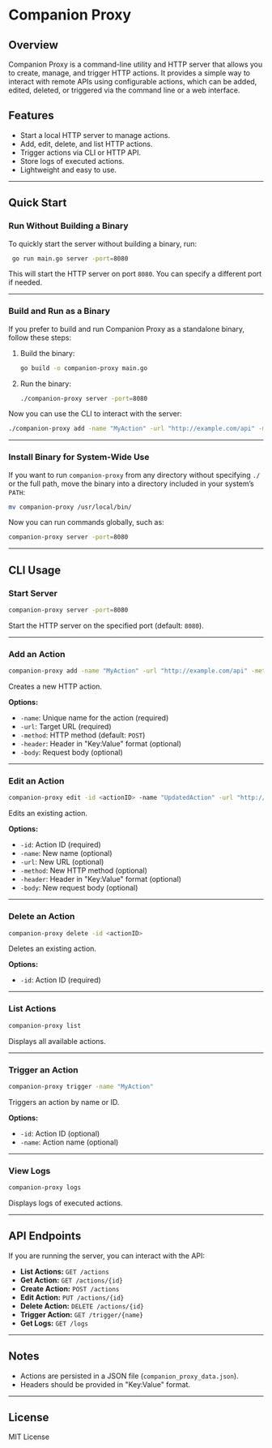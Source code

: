 # Companion Proxy

## Overview
Companion Proxy is a command-line utility and HTTP server that allows you to create, manage, and trigger HTTP actions. It provides a simple way to interact with remote APIs using configurable actions, which can be added, edited, deleted, or triggered via the command line or a web interface.

## Features
- Start a local HTTP server to manage actions.
- Add, edit, delete, and list HTTP actions.
- Trigger actions via CLI or HTTP API.
- Store logs of executed actions.
- Lightweight and easy to use.

---

## Quick Start

### Run Without Building a Binary
To quickly start the server without building a binary, run:

```sh
 go run main.go server -port=8080
```

This will start the HTTP server on port `8080`. You can specify a different port if needed.

---

### Build and Run as a Binary
If you prefer to build and run Companion Proxy as a standalone binary, follow these steps:

1. Build the binary:
   ```sh
   go build -o companion-proxy main.go
   ```
2. Run the binary:
   ```sh
   ./companion-proxy server -port=8080
   ```

Now you can use the CLI to interact with the server:

```sh
./companion-proxy add -name "MyAction" -url "http://example.com/api" -method POST
```

---

### Install Binary for System-Wide Use
If you want to run `companion-proxy` from any directory without specifying `./` or the full path, move the binary into a directory included in your system’s `PATH`:

```sh
mv companion-proxy /usr/local/bin/
```

Now you can run commands globally, such as:

```sh
companion-proxy server -port=8080
```

---

## CLI Usage

### Start Server
```sh
companion-proxy server -port=8080
```

Start the HTTP server on the specified port (default: `8080`).

---

### Add an Action
```sh
companion-proxy add -name "MyAction" -url "http://example.com/api" -method POST -header "Authorization:Bearer token" -body '{"key": "value"}'
```

Creates a new HTTP action.

**Options:**
- `-name`: Unique name for the action (required)
- `-url`: Target URL (required)
- `-method`: HTTP method (default: `POST`)
- `-header`: Header in "Key:Value" format (optional)
- `-body`: Request body (optional)

---

### Edit an Action
```sh
companion-proxy edit -id <actionID> -name "UpdatedAction" -url "http://example.com/updated"
```

Edits an existing action.

**Options:**
- `-id`: Action ID (required)
- `-name`: New name (optional)
- `-url`: New URL (optional)
- `-method`: New HTTP method (optional)
- `-header`: Header in "Key:Value" format (optional)
- `-body`: New request body (optional)

---

### Delete an Action
```sh
companion-proxy delete -id <actionID>
```

Deletes an existing action.

**Options:**
- `-id`: Action ID (required)

---

### List Actions
```sh
companion-proxy list
```

Displays all available actions.

---

### Trigger an Action
```sh
companion-proxy trigger -name "MyAction"
```

Triggers an action by name or ID.

**Options:**
- `-id`: Action ID (optional)
- `-name`: Action name (optional)

---

### View Logs
```sh
companion-proxy logs
```

Displays logs of executed actions.

---

## API Endpoints
If you are running the server, you can interact with the API:

- **List Actions:** `GET /actions`
- **Get Action:** `GET /actions/{id}`
- **Create Action:** `POST /actions`
- **Edit Action:** `PUT /actions/{id}`
- **Delete Action:** `DELETE /actions/{id}`
- **Trigger Action:** `GET /trigger/{name}`
- **Get Logs:** `GET /logs`

---

## Notes
- Actions are persisted in a JSON file (`companion_proxy_data.json`).
- Headers should be provided in "Key:Value" format.

---

## License
MIT License

